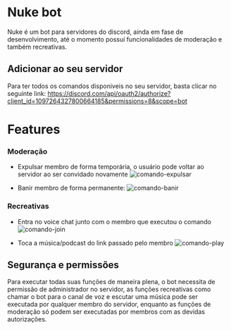 # Nuke bot

Nuke é um bot para servidores do discord, ainda em fase de desenvolvimento, até o momento possuí funcionalidades de moderação e também recreativas.

## Adicionar ao seu servidor
Para ter todos os comandos disponiveis no seu servidor, basta clicar no seguinte link:
https://discord.com/api/oauth2/authorize?client_id=1097264327800664185&permissions=8&scope=bot

# Features

### Moderação

- Expulsar membro de forma temporária, o usuário pode voltar ao servidor ao ser convidado novamente
![comando-expulsar](imagens/expulsar.jpg)

- Banir membro de forma permanente:
![comando-banir](imagens/banir.jpg)


### Recreativas

- Entra no voice chat junto com o membro que executou o comando
![comando-join](imagens/join.jpg)

- Toca a música/podcast do link passado pelo membro
![comando-play](imagens/play.jpg)

## Segurança e permissões

Para executar todas suas funções de maneira plena, o bot necessita de permissão de administrador no servidor, as funções recreativas como chamar o bot para o canal de voz e escutar uma música pode ser executada por qualquer membro do servidor, enquanto as funções de moderação só podem ser executadas por membros com as devidas autorizações.